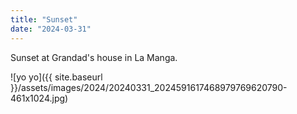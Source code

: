 ```yaml
---
title: "Sunset"
date: "2024-03-31"
---
```


Sunset at Grandad's house in La Manga.

![yo yo]({{ site.baseurl }}/assets/images/2024/20240331_2024591617468979769620790-461x1024.jpg)
